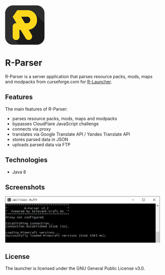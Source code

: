 ![screenshot](images/icon.png)

# R-Parser
R-Parser is a server application that parses resource packs, mods, maps and modpacks from curseforge.com for [R-Launcher](https://github.com/VENTO-off/R_Launcher).

## Features
The main features of R-Parser:
- parses resource packs, mods, maps and modpacks
- bypasses CloudFlare JavaScript challenge
- connects via proxy
- translates via Google Translate API / Yandex Translate API
- stores parsed data in JSON
- uploads parsed data via FTP

## Technologies
- Java 8

## Screenshots
![screenshot](images/screenshot1.png)

## License
The launcher is licensed under the GNU General Public License v3.0.

